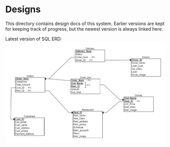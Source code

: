 # Designs

This directory contains design docs of this system.
Earlier versions are kept for keeping track of progress, but the newest version is always linked here.

Latest version of SQL ERD:
![ERD](sql_early_design2.png)
